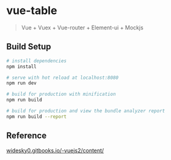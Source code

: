# vue-table

> Vue + Vuex + Vue-router + Element-ui + Mockjs

## Build Setup

``` bash
# install dependencies
npm install

# serve with hot reload at localhost:8080
npm run dev

# build for production with minification
npm run build

# build for production and view the bundle analyzer report
npm run build --report
```

## Reference
[widesky0.gitbooks.io/-vuejs2/content/](widesky0.gitbooks.io/-vuejs2/content/)
